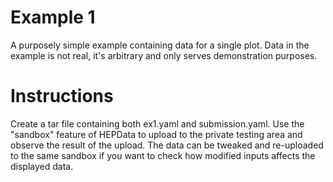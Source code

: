# Example 1

A purposely simple example containing data for a single plot.
Data in the example is not real, it's arbitrary and only serves demonstration purposes.

# Instructions

Create a tar file containing both ex1.yaml and submission.yaml.
Use the "sandbox" feature of HEPData to upload
to the private testing area and observe the result of the upload.
The data can be tweaked and re-uploaded to the same sandbox if you
want to check how modified inputs affects the displayed data.

